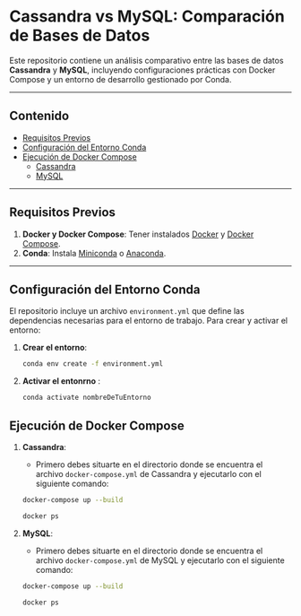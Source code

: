 # Cassandra vs MySQL: Comparación de Bases de Datos

Este repositorio contiene un análisis comparativo entre las bases de datos **Cassandra** y **MySQL**, incluyendo configuraciones prácticas con Docker Compose y un entorno de desarrollo gestionado por Conda.

---

## Contenido

- [Requisitos Previos](#requisitos-previos)
- [Configuración del Entorno Conda](#configuración-del-entorno-conda)
- [Ejecución de Docker Compose](#ejecución-de-docker-compose)
  - [Cassandra](#cassandra)
  - [MySQL](#mysql)

---

## Requisitos Previos

1. **Docker y Docker Compose**: Tener instalados [Docker](https://www.docker.com/) y [Docker Compose](https://docs.docker.com/compose/).
2. **Conda**: Instala [Miniconda](https://docs.conda.io/en/latest/miniconda.html) o [Anaconda](https://www.anaconda.com/).

---

## Configuración del Entorno Conda

El repositorio incluye un archivo `environment.yml` que define las dependencias necesarias para el entorno de trabajo. Para crear y activar el entorno:

1. **Crear el entorno**:
   ```bash
   conda env create -f environment.yml
2. **Activar el entonrno** :
     ```bash
     conda activate nombreDeTuEntorno

## Ejecución de Docker Compose


  1. **Cassandra**: 
        - Primero debes situarte en el directorio donde se encuentra el archivo `docker-compose.yml` de Cassandra y ejecutarlo con el siguiente comando:
        
        ```bash
        docker-compose up --build 

        docker ps
        ```
        

  2. **MySQL**: 
        - Primero debes situarte en el directorio donde se encuentra el archivo `docker-compose.yml` de MySQL y ejecutarlo con el siguiente comando:
          

        ```bash
        docker-compose up --build

        docker ps
        ```

